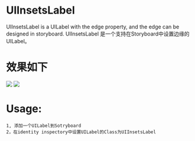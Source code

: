 # UIInsetsLabel
UIInsetsLabel is a UILabel with the edge property, and the edge can be designed in storyboard.
UIInsetsLabel 是一个支持在Storyboard中设置边缘的UILabel。

# 效果如下
<img src="https://raw.github.com/relayon/UIInsetsLabel/master/Assets/design.png"/>
<img src="https://raw.github.com/relayon/UIInsetsLabel/master/Assets/effect.png"/>

# Usage:
```
1, 添加一个UILabel到Sotryboard
2，在identity inspectory中设置UILabel的Class为UIInsetsLabel
```